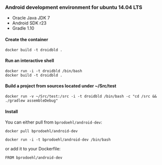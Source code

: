 ### Android development environment for ubuntu 14.04 LTS

* Oracle Java JDK 7
* Android SDK r23
* Gradle 1.10

#### Create the container

```
docker build -t droidbld .
```

#### Run an interactive shell

```
docker run -i -t droidbld /bin/bash
docker build -t droidbld .
```

#### Build a project from sources located under ~/Src/test

```
docker run -v ~/Src/test:/src -i -t droidbld /bin/bash -c "cd /src && ./gradlew assembleDebug"
```


#### Install

You can either pull from `bprodoehl/android-dev`:

```
docker pull bprodoehl/android-dev
```

```
docker run -i -t bprodoehl/android-dev /bin/bash
```

or add it to your Dockerfile:

```
FROM bprodoehl/android-dev
```

